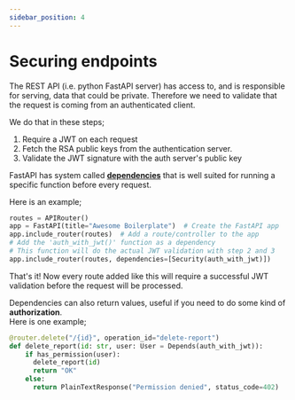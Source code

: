 ```yaml
---
sidebar_position: 4
---
```


# Securing endpoints

The REST API (i.e. python FastAPI server) has access to, and is responsible for serving, data that could be private. Therefore we need to validate that the request is coming from an authenticated client.

We do that in these steps;  

  1. Require a JWT on each request
  2. Fetch the RSA public keys from the authentication server.
  3. Validate the JWT signature with the auth server's public key

FastAPI has system called [__dependencies__](https://fastapi.tiangolo.com/tutorial/dependencies) that is well suited for running a specific function before every request.

Here is an example;

```python
routes = APIRouter()
app = FastAPI(title="Awesome Boilerplate")  # Create the FastAPI app
app.include_router(routes)  # Add a route/controller to the app
# Add the 'auth_with_jwt()' function as a dependency
# This function will do the actual JWT validation with step 2 and 3
app.include_router(routes, dependencies=[Security(auth_with_jwt)])
```

That's it! Now every route added like this will require a successful JWT validation before the request will be processed.

Dependencies can also return values, useful if you need to do some kind of __authorization__.  
Here is one example;

```python
@router.delete("/{id}", operation_id="delete-report")
def delete_report(id: str, user: User = Depends(auth_with_jwt)):
    if has_permission(user):
      delete_report(id)
      return "OK"
    else:
      return PlainTextResponse("Permission denied", status_code=402)
```

